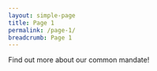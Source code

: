 ```yaml
---
layout: simple-page
title: Page 1
permalink: /page-1/
breadcrumb: Page 1
---
```

Find out more about our common mandate!
